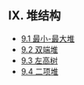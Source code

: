 ## IX. 堆结构

- [9.1 最小-最大堆](9.1-最小-最大堆.md)
- [9.2 双端堆](9.2-双端堆.md)
- [9.3 左高树](9.3-左高树.md)
- [9.4 二项堆](9.4-二项堆.md)
